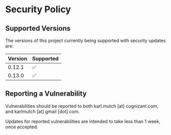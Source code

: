 # Security Policy

## Supported Versions

The versions of this project currently being supported with security updates are:

| Version | Supported          |
| ------- | ------------------ |
| 0.12.1  | :white_check_mark: |
| 0.13.0  | :white_check_mark: |

## Reporting a Vulnerability

Vulnerabilities should be reported to both karl.mutch [at] cognizant.com, and karlmutch [at] gmail [dot] com.

Updates for reported vulnerabilities are intended to take less than 1 week, once accepted.
